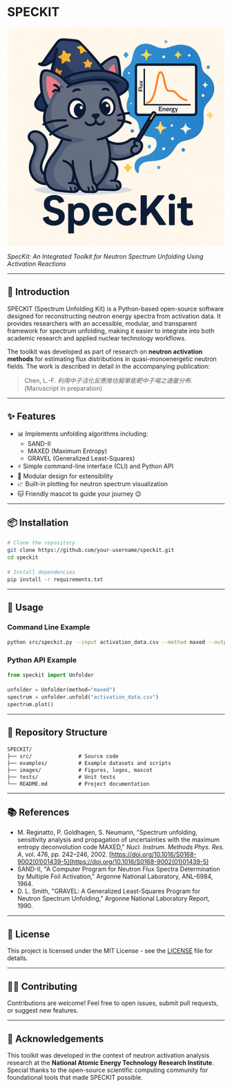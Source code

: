 # SPECKIT

![SPECKIT Logo](./fig/fig0.png)

*SpecKit: An Integrated Toolkit for Neutron Spectrum Unfolding Using Activation Reactions*

---

## 📖 Introduction
SPECKIT (Spectrum Unfolding Kit) is a Python-based open-source software designed for reconstructing neutron energy spectra from activation data. It provides researchers with an accessible, modular, and transparent framework for spectrum unfolding, making it easier to integrate into both academic research and applied nuclear technology workflows.

The toolkit was developed as part of research on **neutron activation methods** for estimating flux distributions in quasi-monoenergetic neutron fields. The work is described in detail in the accompanying publication:

> Chen, L.-F. *利用中子活化反應推估擬單能靶中子場之通量分佈*. (Manuscript in preparation)

---

## ✨ Features
- 📊 Implements unfolding algorithms including:
  - SAND-II
  - MAXED (Maximum Entropy)
  - GRAVEL (Generalized Least-Squares)
- ⚡ Simple command-line interface (CLI) and Python API
- 🧰 Modular design for extensibility
- 📈 Built-in plotting for neutron spectrum visualization
- 🐱 Friendly mascot to guide your journey 😉

---

## 📦 Installation
```bash
# Clone the repository
git clone https://github.com/your-username/speckit.git
cd speckit

# Install dependencies
pip install -r requirements.txt
```

---

## 🚀 Usage
### Command Line Example
```bash
python src/speckit.py --input activation_data.csv --method maxed --output spectrum.png
```

### Python API Example
```python
from speckit import Unfolder

unfolder = Unfolder(method="maxed")
spectrum = unfolder.unfold("activation_data.csv")
spectrum.plot()
```

---

## 📂 Repository Structure
```
SPECKIT/
├── src/               # Source code
├── examples/          # Example datasets and scripts
├── images/            # Figures, logos, mascot
├── tests/             # Unit tests
└── README.md          # Project documentation
```

---

## 📚 References
- M. Reginatto, P. Goldhagen, S. Neumann, "Spectrum unfolding, sensitivity analysis and propagation of uncertainties with the maximum entropy deconvolution code MAXED," *Nucl. Instrum. Methods Phys. Res. A*, vol. 476, pp. 242–246, 2002. [https://doi.org/10.1016/S0168-9002(01)01439-5](https://doi.org/10.1016/S0168-9002(01)01439-5)
- SAND-II, "A Computer Program for Neutron Flux Spectra Determination by Multiple Foil Activation," Argonne National Laboratory, ANL-6984, 1964.
- D. L. Smith, "GRAVEL: A Generalized Least-Squares Program for Neutron Spectrum Unfolding," Argonne National Laboratory Report, 1990.

---

## 📝 License
This project is licensed under the MIT License - see the [LICENSE](LICENSE) file for details.

---

## 🧑‍💻 Contributing
Contributions are welcome! Feel free to open issues, submit pull requests, or suggest new features. 

---

## 🌟 Acknowledgements
This toolkit was developed in the context of neutron activation analysis research at the **National Atomic Energy Technology Research Institute**. Special thanks to the open-source scientific computing community for foundational tools that made SPECKIT possible.
